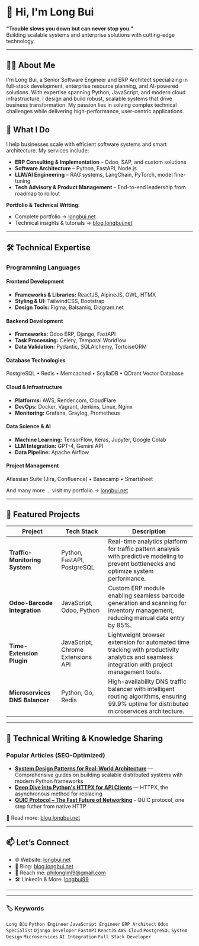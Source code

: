 # 👋 Hi, I'm Long Bui

**"Trouble slows you down but can never stop you."**  
Building scalable systems and enterprise solutions with cutting-edge technology.

---

## 👨‍💻 About Me

I'm Long Bui, a Senior Software Engineer and ERP Architect specializing in full-stack development, enterprise resource planning, and AI-powered solutions. With expertise spanning Python, JavaScript, and modern cloud infrastructure, I design and build robust, scalable systems that drive business transformation. My passion lies in solving complex technical challenges while delivering high-performance, user-centric applications.

## 🔧 What I Do

I help businesses scale with efficient software systems and smart architecture. My services include:

- **ERP Consulting & Implementation** – Odoo, SAP, and custom solutions
- **Software Architecture** – Python, FastAPI, Node.js
- **LLM/AI Engineering** – RAG systems, LangChain, PyTorch, model fine-tuning
- **Tech Advisory & Product Management** – End-to-end leadership from roadmap to rollout


**Portfolio & Technical Writing:**
- Complete portfolio → [longbui.net](https://longbui.net)  
- Technical insights & tutorials → [blog.longbui.net](https://blog.longbui.net)

---

## 🛠️ Technical Expertise

### **Programming Languages**

#### **Frontend Development**
- **Frameworks & Libraries:** ReactJS, AlpineJS, OWL, HTMX
- **Styling & UI:** TailwindCSS, Bootstrap
- **Design Tools:** Figma, Balsamiq, Diagram.net

#### **Backend Development**
- **Frameworks:** Odoo ERP, Django, FastAPI
- **Task Processing:** Celery, Temporal Workflow
- **Data Validation:** Pydantic, SQLAlchemy, TortoiseORM

#### **Database Technologies**
PostgreSQL • Redis • Memcached • ScyllaDB • QDrant Vector Database

#### **Cloud & Infrastructure**
- **Platforms:** AWS, Render.com, CloudFlare
- **DevOps:** Docker, Vagrant, Jenkins, Linux, Nginx
- **Monitoring:** Grafana, Graylog, Prometheus

#### **Data Science & AI**
- **Machine Learning:** TensorFlow, Keras, Jupyter, Google Colab
- **LLM Integration:** GPT-4, Gemini API
- **Data Pipeline:** Apache Airflow

#### **Project Management**
Atlassian Suite (Jira, Confluence) • Basecamp • Smartsheet

And many more ... visit my portfolio → [longbui.net](https://longbui.net)  

---

## 🚀 Featured Projects

| Project | Tech Stack | Description |
|---------|------------|-------------|
| **Traffic-Monitoring System** | Python, FastAPI, PostgreSQL | Real-time analytics platform for traffic pattern analysis with predictive modeling to prevent bottlenecks and optimize system performance. |
| **Odoo-Barcode Integration** | JavaScript, Odoo, Python | Custom ERP module enabling seamless barcode generation and scanning for inventory management, reducing manual data entry by 85%. |
| **Time-Extension Plugin** | JavaScript, Chrome Extensions API | Lightweight browser extension for automated time tracking with productivity analytics and seamless integration with project management tools. |
| **Microservices DNS Balancer** | Python, Go, Redis | High-availability DNS traffic balancer with intelligent routing algorithms, ensuring 99.9% uptime for distributed microservices architecture. |

---

## 📝 Technical Writing & Knowledge Sharing

### **Popular Articles (SEO-Optimized)**
- **[System Design Patterns for Real-World Architecture](https://blog.longbui.net/system-design)** — Comprehensive guides on building scalable distributed systems with modern Python frameworks
- **[Deep Dive into Python's HTTPX for API Clients](https://blog.longbui.net/httpx)** — HTTPX, the asynchronous method for replacing 
- **[QUIC Protocol – The Fast Future of Networking](https://blog.longbui.net/quic)** - QUIC protocol, one step futher from native HTTP

🧠 Read more: [blog.longbui.net](https://blog.longbui.net)

---

## 📫 Let’s Connect

- 🌐 Website: [longbui.net](https://longbui.net)
- 🧠 Blog: [blog.longbui.net](https://blog.longbui.net)
- 📧 Reach me: [philonglml9@gmail.com](mailto:philonglml9@gmail.com)
- 🛠️ LinkedIn & More: [longbui99](https://www.linkedin.com/in/longbui99/)

---

---

### 🏷️ Keywords
`Long Bùi` `Python Engineer` `JavaScript Engineer` `ERP Architect` `Odoo Specialist` `Django Developer` `FastAPI` `ReactJS` `AWS Cloud` `PostgreSQL` `System Design` `Microservices` `AI Integration` `Full Stack Developer`

